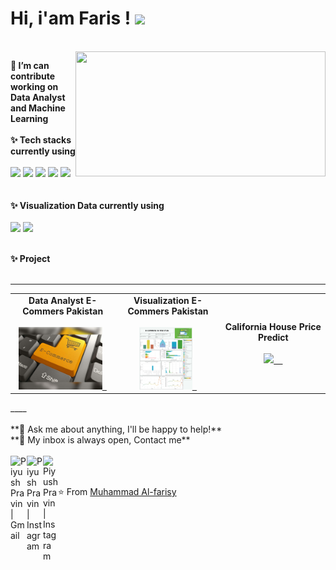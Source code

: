 
<h1> Hi, i'am Faris ! <img src="https://github.com/piyushP7pravin/piyushP7pravin/blob/master/Hi.gif" width="50px"> </h1>
<br>

<img align="right" width="400" height="200" src="https://media-exp1.licdn.com/dms/image/C4D03AQHTT9_pSbXz5g/profile-displayphoto-shrink_200_200/0/1655456954982?e=1671062400&v=beta&t=PJssOuKNENzAMjnmc2jix-8fN8SPoULs91k279vkzjQ">


<!--
**MuhammadAl-farisy/MuhammadAl-farisy** is a ✨ _special_ ✨ repository because its `README.md` (this file) appears on your GitHub profile.

Here are some ideas to get you started:
-->
**🌱 I’m can contribute working on Data Analyst and Machine Learning**
<br>
<br>
**✨ Tech stacks currently using** <br>
<br>
<code><a href="https://code.visualstudio.com/" target="_blank"><img height="50" src="https://www.vectorlogo.zone/logos/visualstudio_code/visualstudio_code-ar21.svg"></a></code>
<code><a href="https://jupyter.org/" target="_blank"><img height="50" src="https://www.vectorlogo.zone/logos/jupyter/jupyter-ar21.svg"></a></code>
<code><a href="https://www.mysql.com/" target="_blank"><img height="50" src="https://www.vectorlogo.zone/logos/mysql/mysql-ar21.svg"></a></code>
<code><a href="https://www.microsoft.com/en-us/sql-server/sql-server-downloads" target="_blank"><img height="50" src="https://cdn.worldvectorlogo.com/logos/microsoft-sql-server-1.svg"></a></code>
<code><a href="https://www.python.org/" target="_blank"><img height="50" src="https://www.vectorlogo.zone/logos/python/python-ar21.svg"></a></code>
<br>
<br>
<br>
**✨ Visualization Data currently using** <br>
<br>
<code><a href="https://powerbi.microsoft.com/en-us/" target="_blank"><img height="50" src="https://www.vectorlogo.zone/logos/microsoft_powerbi/microsoft_powerbi-ar21.svg"></a></code>
<code><a href="https://public.tableau.com/app/profile/muhammad.al.farisy6147" target="_blank"><img height="20" src="https://cdn.worldvectorlogo.com/logos/tableau-logo.svg"></a></code>
<br>
<br>

**✨ Project** <br>
<br>
____
<table>
<tbody>
 <tr>
 
<td align="center" width="20%">
<span><b><center>Data Analyst E-Commers Pakistan</center></b></span> 
<code><a href="https://github.com/mhdalfarisy/EDA---Pakistan-s-Larges-Ecommers" target="_blank">
<img height=100px src="https://github.com/mhdalfarisy/EDA---Pakistan-s-Larges-Ecommers/blob/main/Images/62253a402fccf.jpg"> 
</td>
  
<td align="center" width="20%">
<span><b><center>Visualization E-Commers Pakistan</center></b></span>
<code><a href="https://public.tableau.com/app/profile/muhammad.al.farisy6147/viz/ProjectE-CommersPakistanDashboard/Dashboard1" target="_blank">
<img height=100px src="https://github.com/mhdalfarisy/mhdalfarisy/blob/main/Dashboard%20Tableau.png"> 
</td>

<td align="center" width="20%">
<span><b><center>California House Price Predict</center></b></span> 
<code><a href="https://github.com/mhdalfarisy/California-House-Price-Prediction-Using-Machine-Learnin" target="_blank">
<img height=100px src="https://github.com/mhdalfarisy/California-House-Price-Prediction-Using-Machine-Learning/blob/main/gambar/CA-Sales-Home-Volume.png">  
</td>
</tr>

</tbody>
</table>
 <tr>
____
 
 
<br>
<br>
**💬 Ask me about anything, I'll be happy to help!** <br>
**💬 My inbox is always open, Contact me**
<br>
<br> 
  </a>
  <a href="mailto:m.alfarisy797@gmail.com">
    <img align="left" alt="Piyush Pravin | Gmail" width="26px" src="https://cdn.worldvectorlogo.com/logos/official-gmail-icon-2020-.svg" />
  </a>
  <a href="https://www.linkedin.com/in/m-alfarisy97/">
    <img align="left" alt="Piyush Pravin | Instagram" width="26px" src="https://cdn.worldvectorlogo.com/logos/linkedin-icon-2.svg" />
  </a>
  <a href="https://www.instagram.com/inifaris_____/">
    <img align="left" alt="Piyush Pravin | Instagram" width="24px" src="https://cdn.worldvectorlogo.com/logos/instagram-5.svg" />
  </a>
<br>
<br>

⭐️ From [Muhammad Al-farisy](https://github.com/mhdalfarisy)
